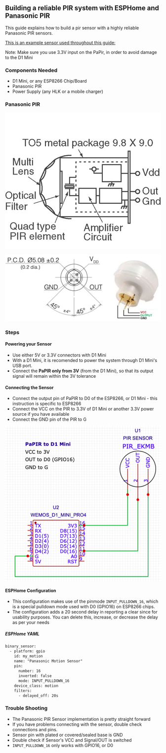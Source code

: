 ## Building a reliable PIR system with ESPHome and Panasonic PIR

This guide explains how to build a pir sensor with a highly reliable Panasonic PIR sensors. 

[This is an example sensor used throughout this guide:](https://robu.in/product/panasonic-pir-passive-infrared-motion-sensor/)

Note: Make sure you use 3.3V input on the PaPir, in order to avoid damage to the D1 Mini


### Components Needed
- D1 Mini, or any ESP8266 Chip/Board
- Panasonic PIR
- Power Supply (any HLK or a mobile charger)

### Panasonic PIR
![Panasonic PIR Image](../Panasonic%20PIR/images/papir-schematic.jpg "Panasonic PIR Schematic")

![Panasonic PIR Pinout](../Panasonic%20PIR/images/papir-pinout.jpg "Panasonic PIR Pinout")


### Steps

#### Powering your Sensor
- Use either 5V or 3.3V connectors with D1 Mini
- With a D1 Mini, it is recomended to power the system through D1 Mini's USB port. 
- Connect the **PaPIR only from 3V** (from the D1 Mini), so that its output signal will remain within the 3V tolerance

#### Connecting the Sensor
- Connect the output pin of PaPIR to D0 of the ESP8266, or D1 Mini - this instruction is specific to ESP8266
- Connect the VCC on the PIR to 3.3V of D1 Mini or another 3.3V power source if you have available
- Connect the GND pin of the PIR to G

![Panasonic PIR Circuit Diagram](../Panasonic%20PIR/images/papir-circuit-diagram.png "Panasonic PIR Circuit Diagram")


#### ESPHome Configuration

- This configuration makes use of the pinmode ``INPUT_PULLDOWN_16``, which is a special pulldown mode used with D0 (GPIO16) on ESP8266 chips.
- The configuration adds a 20 second delay in reporting a clear since for usability purposes. You can delete this, increase, or decrease the delay as per your needs

##### *ESPHome YAML*
```
binary_sensor:
  - platform: gpio
    id: my_motion
    name: "Panasonic Motion Sensor"
    pin:
      number: 16
      inverted: false
      mode: INPUT_PULLDOWN_16
    device_class: motion
    filters:
      - delayed_off: 20s
```


### Trouble Shooting
- The Panasonic PIR Sensor implementation is pretty straight forward
- If you have problems connecting with the sensor, double check connections and pins. 
- Sensor pin with plated or covered/sealed base is GND
- Double check if Sensor's VCC and Signal/OUT is switched
- ``INPUT_PULLDOWN_16`` only works with GPIO16, or D0

